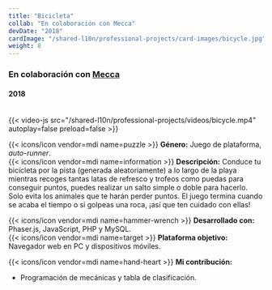 ```yaml
---
title: "Bicicleta"
collab: "En colaboración con Mecca"
devDate: "2018"
cardImage: "/shared-l10n/professional-projects/card-images/bicycle.jpg"
weight: 8
---
```


### En colaboración con [Mecca](https://meccanimation.com/)
#### 2018
\
{{< video-js src="/shared-l10n/professional-projects/videos/bicycle.mp4" autoplay=false preload=false >}}

{{< icons/icon vendor=mdi name=puzzle >}} **Género:** Juego de plataforma, *auto-runner*.\
{{< icons/icon vendor=mdi name=information >}} **Descripción:**
Conduce tu bicicleta por la pista (generada aleatoriamente) a lo largo de la playa mientras recoges tantas latas de refresco y trofeos como puedas para conseguir puntos, puedes realizar un salto simple o doble para hacerlo.
Solo evita los animales que te harán perder puntos.
El juego termina cuando se acaba el tiempo o si golpeas una roca, ¡así que ten cuidado con ellas!

{{< icons/icon vendor=mdi name=hammer-wrench >}} **Desarrollado con:** Phaser.js, JavaScript, PHP y MySQL.\
{{< icons/icon vendor=mdi name=target >}} **Plataforma objetivo:** Navegador web en PC y dispositivos móviles.

{{< icons/icon vendor=mdi name=hand-heart >}} **Mi contribución:**
* Programación de mecánicas y tabla de clasificación.
